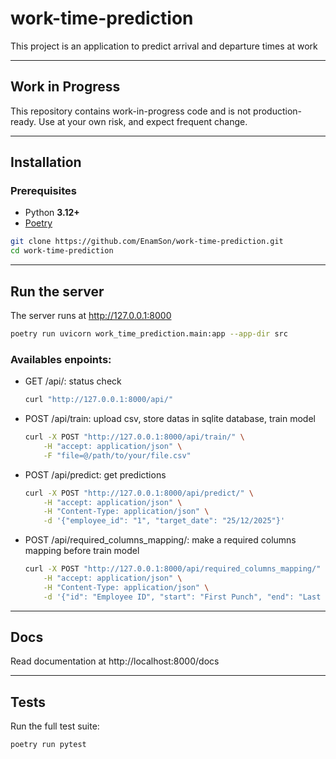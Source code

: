 # work-time-prediction

This project is an application to predict arrival and departure times at work

---

## Work in Progress

This repository contains work-in-progress code and is not production-ready.
Use at your own risk, and expect frequent change.

---

## Installation

### Prerequisites
- Python **3.12+**
- [Poetry](https://python-poetry.org/)

```bash
git clone https://github.com/EnamSon/work-time-prediction.git
cd work-time-prediction
```

---

## Run the server

The server runs at http://127.0.0.1:8000

```bash
poetry run uvicorn work_time_prediction.main:app --app-dir src
```

### Availables enpoints:
- GET /api/: status check

    ```bash
    curl "http://127.0.0.1:8000/api/"
    ```

- POST /api/train: upload csv, store datas in sqlite database, train model

    ```bash
    curl -X POST "http://127.0.0.1:8000/api/train/" \
        -H "accept: application/json" \
        -F "file=@/path/to/your/file.csv"
    ```

- POST /api/predict: get predictions

    ```bash
    curl -X POST "http://127.0.0.1:8000/api/predict/" \
        -H "accept: application/json" \
        -H "Content-Type: application/json" \
        -d '{"employee_id": "1", "target_date": "25/12/2025"}'
    ```

- POST /api/required_columns_mapping/: make a required columns mapping before train model

    ```bash
    curl -X POST "http://127.0.0.1:8000/api/required_columns_mapping/" \
        -H "accept: application/json" \
        -H "Content-Type: application/json" \
        -d '{"id": "Employee ID", "start": "First Punch", "end": "Last Punch"}'
    ```

---

## Docs

Read documentation at http://localhost:8000/docs

---

## Tests

Run the full test suite:

```bash
poetry run pytest
```
